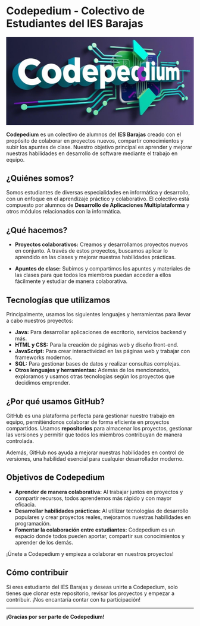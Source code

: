 # Codepedium - Colectivo de Estudiantes del IES Barajas

![Fondo de Codepedium](fondo.jpg)

**Codepedium** es un colectivo de alumnos del **IES Barajas** creado con el propósito de colaborar en proyectos nuevos, compartir conocimientos y subir los apuntes de clase. Nuestro objetivo principal es aprender y mejorar nuestras habilidades en desarrollo de software mediante el trabajo en equipo.

## ¿Quiénes somos?

Somos estudiantes de diversas especialidades en informática y desarrollo, con un enfoque en el aprendizaje práctico y colaborativo. El colectivo está compuesto por alumnos de **Desarrollo de Aplicaciones Multiplataforma** y otros módulos relacionados con la informática.

## ¿Qué hacemos?

- **Proyectos colaborativos:** Creamos y desarrollamos proyectos nuevos en conjunto. A través de estos proyectos, buscamos aplicar lo aprendido en las clases y mejorar nuestras habilidades prácticas.
  
- **Apuntes de clase:** Subimos y compartimos los apuntes y materiales de las clases para que todos los miembros puedan acceder a ellos fácilmente y estudiar de manera colaborativa.

## Tecnologías que utilizamos

Principalmente, usamos los siguientes lenguajes y herramientas para llevar a cabo nuestros proyectos:

- **Java:** Para desarrollar aplicaciones de escritorio, servicios backend y más.
- **HTML y CSS:** Para la creación de páginas web y diseño front-end.
- **JavaScript:** Para crear interactividad en las páginas web y trabajar con frameworks modernos.
- **SQL:** Para gestionar bases de datos y realizar consultas complejas.
- **Otros lenguajes y herramientas:** Además de los mencionados, exploramos y usamos otras tecnologías según los proyectos que decidimos emprender.

## ¿Por qué usamos GitHub?

GitHub es una plataforma perfecta para gestionar nuestro trabajo en equipo, permitiéndonos colaborar de forma eficiente en proyectos compartidos. Usamos **repositorios** para almacenar los proyectos, gestionar las versiones y permitir que todos los miembros contribuyan de manera controlada.

Además, GitHub nos ayuda a mejorar nuestras habilidades en control de versiones, una habilidad esencial para cualquier desarrollador moderno.

## Objetivos de Codepedium

- **Aprender de manera colaborativa:** Al trabajar juntos en proyectos y compartir recursos, todos aprendemos más rápido y con mayor eficacia.
- **Desarrollar habilidades prácticas:** Al utilizar tecnologías de desarrollo populares y crear proyectos reales, mejoramos nuestras habilidades en programación.
- **Fomentar la colaboración entre estudiantes:** Codepedium es un espacio donde todos pueden aportar, compartir sus conocimientos y aprender de los demás.

¡Únete a Codepedium y empieza a colaborar en nuestros proyectos!

## Cómo contribuir

Si eres estudiante del IES Barajas y deseas unirte a Codepedium, solo tienes que clonar este repositorio, revisar los proyectos y empezar a contribuir. ¡Nos encantaría contar con tu participación!

---

**¡Gracias por ser parte de Codepedium!**
